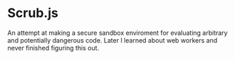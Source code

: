# Scrub.js

An attempt at making a secure sandbox enviroment for evaluating arbitrary and potentially dangerous code. Later I learned about web workers and never finished figuring this out.
